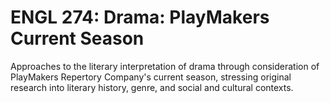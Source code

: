 # ENGL 274: Drama: PlayMakers Current Season

Approaches to the literary interpretation of drama through consideration of PlayMakers Repertory Company's current season, stressing original research into literary history, genre, and social and cultural contexts.